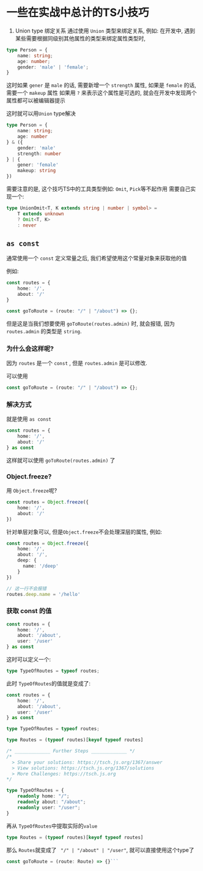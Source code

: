 # 一些在实战中总计的TS小技巧

1. Union type 绑定关系
通过使用 `Union` 类型来绑定关系,
例如:
在开发中,
遇到某些需要根据同级别其他属性的类型来绑定属性类型时,
```typescript
type Person = {
    name: string;
    age: number;
    gender: 'male' | 'female';
}
```

这时如果 `gener` 是 `male` 的话, 需要新增一个 `strength` 属性,
如果是 `female` 的话, 需要一个 `makeup` 属性
如果用 `?` 来表示这个属性是可选的, 就会在开发中发现两个属性都可以被编辑器提示

这时就可以用`Union` type解决

```typescript
type Person = {
    name: string;
    age: number
} & ({
    gender: 'male'
    strength: number
} | {
    gener: 'female'
    makeup: string
})

```

需要注意的是, 这个技巧TS中的工具类型例如: `Omit`, `Pick`等不起作用
需要自己实现一个:

```typescript
type UnionOmit<T, K extends string | number | symbol> = 
    T extends unknown 
    ? Omit<T, K> 
    : never
```


## `as const`

通常使用一个 `const` 定义常量之后,
我们希望使用这个常量对象来获取他的值

例如: 

```typescript
const routes = {
    home: '/',
    about: '/'
}

const goToRoute = (route: "/" | "/about") => {};

```

但是这是当我们想要使用 `goToRoute(routes.admin)` 时, 就会报错,
因为 `routes.admin` 的类型是 `string`.

### 为什么会这样呢?

因为 `routes` 是一个 `const` , 但是 `routes.admin` 是可以修改.  


可以使用

```typescript
const goToRoute = (route: "/" | "/about") => {};
```

### 解决方式
就是使用 `as const`

```typescript
const routes = {
    home: '/',
    about: '/'
} as const
```

这样就可以使用 `goToRoute(routes.admin)` 了



### Object.freeze?

用 `Object.freeze`呢?



```typescript
const routes = Object.freeze({
    home: '/',
    about: '/'
})
```



针对单层对象可以, 但是`Object.freeze`不会处理深层的属性, 例如:



```typescript
const routes = Object.freeze({
    home: '/',
    about: '/',
    deep: {
      name: '/deep'
    }
})

// 这一行不会报错
routes.deep.name = '/hello'
```



### 获取 const 的值

```typescript
const routes = {
    home: '/',
    about: '/about',
    user: '/user'
} as const	
```





这时可以定义一个:



```typescript
type TypeOfRoutes = typeof routes;
```

此时 `TypeOfRoutes`的值就是变成了:



```typescript
const routes = {
    home: '/',
    about: '/about',
    user: '/user'
} as const

type TypeOfRoutes = typeof routes;

type Routes = (typeof routes)[keyof typeof routes]

/* _____________ Further Steps _____________ */
/*
  > Share your solutions: https://tsch.js.org/1367/answer
  > View solutions: https://tsch.js.org/1367/solutions
  > More Challenges: https://tsch.js.org
*/

type TypeOfRoutes = {
    readonly home: "/";
    readonly about: "/about";
    readonly user: "/user";
}
```



再从 `TypeOfRoutes`中提取实际的`value`



```typescript
type Routes = (typeof routes)[keyof typeof routes]
```



那么 `Routes`就变成了 ` "/" | "/about" | "/user"`, 就可以直接使用这个type了



```typescript
const goToRoute = (route: Route) => {}```
```

